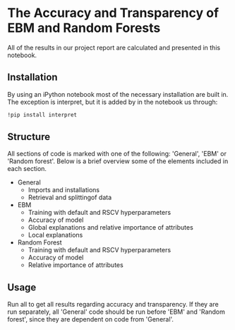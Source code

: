 # The Accuracy and Transparency of EBM and Random Forests

All of the results in our project report are calculated and presented in this notebook. 
## Installation

By using an iPython notebook most of the necessary installation are built in. The exception is interpret, but it is added by in the notebook us through:

```bash
!pip install interpret
```
## Structure

All sections of code is marked with one of the following: 'General', 'EBM' or 'Random forest'. Below is a brief overview some of the elements included in each section.
* General
	* Imports and installations
	* Retrieval and splittingof data
* EBM
	* Training with default and RSCV hyperparameters
	* Accuracy of model
	* Global explanations and relative importance of attributes
	* Local explanations
* Random Forest
	* Training with default and RSCV hyperparameters
	* Accuracy of model
	* Relative importance of attributes



## Usage

Run all to get all results regarding accuracy and transparency. If they are run separately, all 'General' code should be run before 'EBM' and 'Random forest', since they are dependent on code from 'General'.
